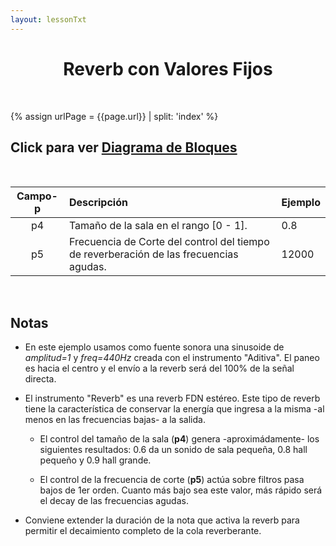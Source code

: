 ```yaml
---
layout: lessonTxt
---
```


# <center>Reverb con Valores Fijos</center>

<br>

{% assign urlPage = {{page.url}} | split: 'index' %}

## Click para ver <a href="#" onclick="document.getElementById('loadDiv').style.display='block';">Diagrama de Bloques</a>

<br>

| Campo-p  | Descripción                                                                            | Ejemplo |
| :------: | :------------------------------------------------------------------------------------- | ------- |
|   p4     | Tamaño de la sala en el rango [0 - 1].                                                 |    0.8  |
|   p5     | Frecuencia de Corte del control del tiempo de reverberación de las frecuencias agudas. |   12000 |

<br>



## Notas

* En este ejemplo usamos como fuente sonora una sinusoide de <i>amplitud=1</i> y <i>freq=440Hz</i> creada con el instrumento "Aditiva". El paneo es hacia el centro y el envío a la reverb será del 100% de la señal directa.
  
* El instrumento "Reverb" es una reverb FDN estéreo. Este tipo de reverb tiene la característica de conservar la energía que ingresa a la misma -al menos en las frecuencias bajas- a la salida.

  * El control del tamaño de la sala (<b>p4</b>) genera -aproximádamente- los siguientes resultados: 0.6 da un sonido de sala pequeña, 0.8 hall pequeño y 0.9 hall grande.
  
  * El control de la frecuencia de corte (<b>p5</b>) actúa sobre filtros pasa bajos de 1er orden. Cuanto más bajo sea este valor, más rápido será el decay de las frecuencias agudas.

* Conviene extender la duración de la nota que activa la reverb para permitir el decaimiento completo de la cola reverberante. 

<br>

<script>
function hideDiv() {
    document.getElementById('loadDiv').style.display='none';
}
document.getElementById('loadDiv').innerHTML = "";
document.getElementById('loadDiv').style.background = 'black url({{site.baseurl}}{{urlPage}}/../reverb_fija.svg) no-repeat center center fixed';
document.getElementById('loadDiv').style.webkitBackgroundSize = '100% 100vh';

document.getElementById('loadDiv').onclick = hideDiv;
</script>



